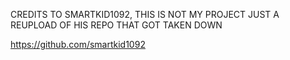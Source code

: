 CREDITS TO SMARTKID1092, THIS IS NOT MY PROJECT JUST A REUPLOAD OF HIS REPO THAT GOT TAKEN DOWN

https://github.com/smartkid1092
